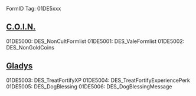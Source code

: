 FormID Tag: 01DE5xxx

## [C.O.I.N.](https://github.com/PierreDespereaux/C.O.I.N.)
01DE5000: DES_NonCultFormlist
01DE5001: DES_ValeFormlist 
01DE5002: DES_NonGoldCoins

## [Gladys](https://www.nexusmods.com/skyrimspecialedition/mods/50164)
01DE5003: DES_TreatFortifyXP
01DE5004: DES_TreatFortifyExperiencePerk
01DE5005: DES_DogBlessing
01DE5006: DES_DogBlessingMessage
